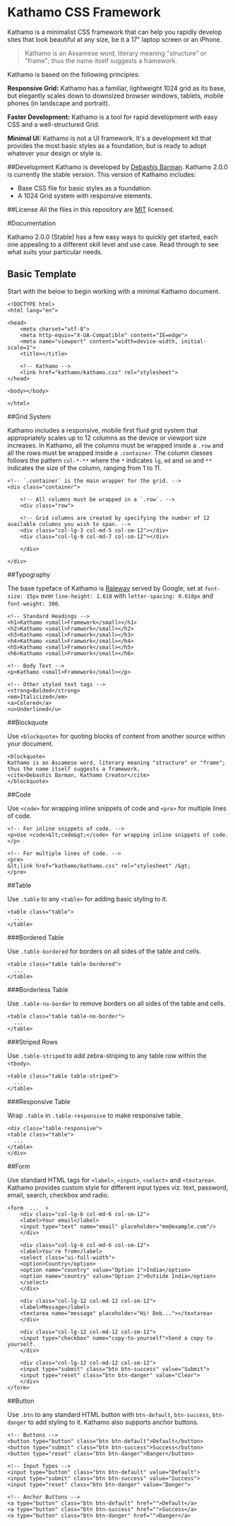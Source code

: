 Kathamo CSS Framework
=====================

Kathamo is a minimalist CSS framework that can help you rapidly develop sites that look beautiful at any size, be it a 17" laptop screen or an iPhone.
>Kathamo is an Assamese word, literary meaning "structure" or "frame"; thus the name itself suggests a framework. 

Kathamo is based on the following principles:

**Responsive Grid:** Kathamo has a familiar, lightweight 1024 grid as its base, but elegantly scales down to downsized browser windows, tablets, mobile phones (in landscape and portrait).

**Faster Development:** Kathamo is a tool for rapid development with easy CSS and a well-structured Grid.

**Minimal UI:** Kathamo is not a UI framework. It's a development kit that provides the most basic styles as a foundation, but is ready to adopt whatever your design or style is.

##Development
Kathamo is developed by [Debashis Barman](http://www.debashisbarman.in). Kathamo 2.0.0 is currently the stable version. This version of Kathamo includes:

<ul>
<li>Base CSS file for basic styles as a foundation.</li>
<li>A 1024 Grid system with responsive elements.</li>
</ul>

##License
All the files in this repository are [MIT](http://opensource.org/licenses/MIT) licensed.

#Documentation

Kathamo 2.0.0 (Stable) has a few easy ways to quickly get started, each one appealing to a different skill level and use case. Read through to see what suits your particular needs.

## Basic Template

Start with the below to begin working with a minimal Kathamo document.

```
<!DOCTYPE html>
<html lang="en">

<head>
	<meta charset="utf-8">
	<meta http-equiv="X-UA-Compatible" content="IE=edge">
	<meta name="viewport" content="width=device-width, initial-scale=1">
	<title></title>

	<!-- Kathamo -->
	<link href="kathamo/kathamo.css" rel="stylesheet">
</head>

<body></body>

</html>
```

##Grid System

Kathamo includes a responsive, mobile first fluid grid system that appropriately scales up to 12 columns as the device or viewport size increases. In Kathamo, all the columns must be wrapped inside a `.row` and all the rows must be wrapped inside a `.container`. The column classes follows the pattern `col-*-**` where the `*` indicates `lg`, `md` and `sm` and `**` indicates the size of the column, ranging from 1 to 11.

```
<!-- `.container` is the main wrapper for the grid. -->
<div class="container">

	<!-- All columns must be wrapped in a `.row`. -->
	<div class="row">

	<!-- Grid columns are created by specifying the number of 12 available columns you wish to span. -->
	<div class="col-lg-3 col-md-5 col-sm-12"></div>
	<div class="col-lg-9 col-md-7 col-sm-12"></div>

	</div>

</div>
```

##Typography

The base typeface of Kathamo is [Raleway](http://www.google.com/fonts/specimen/Raleway) served by Google, set at `font-size: 15px` over `line-height: 1.618` with `letter-spacing: 0.618px` and `font-weight: 300`.

```
<!-- Standard Headings -->
<h1>Kathamo <small>Framework</small></h1>
<h2>Kathamo <small>Framwork</small></h2>
<h3>Kathamo <small>Framwork</small></h3>
<h4>Kathamo <small>Framwork</small></h4>
<h5>Kathamo <small>Framwork</small></h5>
<h6>Kathamo <small>Framwork</small></h6>

<!-- Body Text -->
<p>Kathamo <small>Framework</small></p>

<!-- Other styled text tags -->
<strong>Bolded</strong>
<em>Italicized</em>
<a>Colored</a>
<u>Underlined</u>
```

##Blockquote

Use `<blockquote>` for quoting blocks of content from another source within your document.

```
<blockquote>
Kathamo is an Assamese word, literary meaning "structure" or "frame"; thus the name itself suggests a framework.
<cite>Debashis Barman, Kathamo Creator</cite>
</blockquote>
```

##Code

Use `<code>` for wrapping inline snippets of code and `<pre>` for multiple lines of code.

```
<!-- For inline snippets of code. -->
<p>Use <code>&lt;code&gt;</code> for wrapping inline snippets of code.</p>

<!-- For multiple lines of code. -->
<pre>
&lt;link href="kathamo/kathamo.css" rel="stylesheet" /&gt;
</pre>
```

##Table

Use `.table` to any `<table>` for adding basic styling to it.

```
<table class="table">
  ...
</table>
```

###Bordered Table

Use `.table-bordered` for borders on all sides of the table and cells.

```
<table class="table table-bordered">
  ...
</table>
```

###Borderless Table

Use `.table-no-border` to remove borders on all sides of the table and cells.

```
<table class="table table-no-border">
  ...
</table>
```

###Striped Rows

Use `.table-striped` to add zebra-striping to any table row within the `<tbody>`.

```
<table class="table table-striped">
  ...
</table>
```

###Responsive Table

Wrap `.table` in `.table-responsive` to make responsive table.

```
<div class="table-responsive">
<table class="table">
  ...
</table>
</div>
```

##Form

Use standard HTML tags for `<label>`, `<input>`, `<select>` and `<textarea>`. Kathamo provides custom style for different input types viz. text, password, email, search, checkbox and radio.

```
<form  ...  >
	<div class="col-lg-6 col-md-6 col-sm-12">
	<label>Your email</label>
	<input type="text" name="email" placeholder="me@example.com"/>
	</div>

	<div class="col-lg-6 col-md-6 col-sm-12">
	<label>You're from</label>
	<select class="ui-full-width">
	<option>Country</option>
	<option name="country" value="Option 1">India</option>
	<option name="country" value="Option 2">Outside India</option>
	</select>
	</div>

	<div class="col-lg-12 col-md-12 col-sm-12">
	<label>Message</label>
	<textarea name="message" placeholder="Hi! Deb..."></textarea>
	</div>

	<div class="col-lg-12 col-md-12 col-sm-12">
	<input type="checkbox" name="copy-to-yourself">Send a copy to yourself.
	</div>

	<div class="col-lg-12 col-md-12 col-sm-12">
	<input type="submit" class="btn btn-success" value="Submit">
	<input type="reset" class="btn btn-danger" value="Clear">
	</div>
</form>
```

##Button

Use `.btn` to any standard HTML button with `btn-default`, `btn-success`, `btn-danger` to add styling to it. Kathamo also supports anchor buttons.

```
<!-- Buttons -->
<button type="button" class="btn btn-default">Default</button>
<button type="submit" class="btn btn-success">Success</button>
<button type="reset" class="btn btn-danger">Danger</button>

<!-- Input Types -->
<input type="button" class="btn btn-default" value="Default">
<input type="submit" class="btn btn-success" value="Success">
<input type="reset" class="btn btn-danger" value="Danger">

<!-- Anchor Buttons -->
<a type="button" class="btn btn-default" href="">Default</a>
<a type="button" class="btn btn-success" href="">Success</a>
<a type="button" class="btn btn-danger" href="">Danger</a>
```
